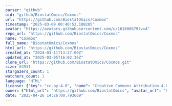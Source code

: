 ```yaml
---
parser: "github"
uid: "github/BiostatOmics/Coxmos"
url: "https://github.com/BiostatOmics/Coxmos"
timestamp: "2025-03-09 00:40:52.108285"
avatar: "https://avatars.githubusercontent.com/u/161608679?v=4"
repo_url: "https://github.com/BiostatOmics/Coxmos"
name: "Coxmos"
full_name: "BiostatOmics/Coxmos"
html_url: "https://github.com/BiostatOmics/Coxmos"
created_at: "2024-03-11T13:27:00Z"
updated_at: "2025-03-05T16:02:36Z"
clone_url: "https://github.com/BiostatOmics/Coxmos.git"
size: 63931
stargazers_count: 1
watchers_count: 1
language: "HTML"
license: {"key": "cc-by-4.0", "name": "Creative Commons Attribution 4.0 International", "spdx_id": "CC-BY-4.0", "url": "https://api.github.com/licenses/cc-by-4.0", "node_id": "MDc6TGljZW5zZTI1"}
owner: {"html_url": "https://github.com/BiostatOmics", "avatar_url": "https://avatars.githubusercontent.com/u/161608679?v=4", "login": "BiostatOmics", "type": "Organization"}
date: "2025-04-26 14:26:00.793669"
---
```

